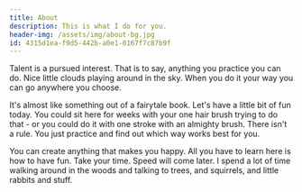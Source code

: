 ```yaml
---
title: About
description: This is what I do for you.
header-img: /assets/img/about-bg.jpg
id: 4315d1ea-f9d5-442b-a0e1-0167f7c87b9f
---
```

<p>Talent is a pursued interest. That is to say, anything you practice you can do. Nice little clouds playing around in the sky. When you do it your way you can go anywhere you choose.</p>

<p>It's almost like something out of a fairytale book. Let's have a little bit of fun today. You could sit here for weeks with your one hair brush trying to do that - or you could do it with one stroke with an almighty brush. There isn't a rule. You just practice and find out which way works best for you.</p>

<p>You can create anything that makes you happy. All you have to learn here is how to have fun. Take your time. Speed will come later. I spend a lot of time walking around in the woods and talking to trees, and squirrels, and little rabbits and stuff.</p>
